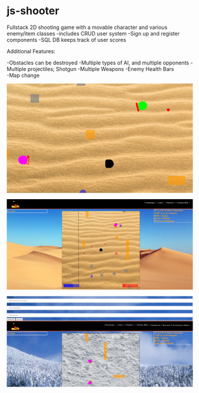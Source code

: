 # js-shooter
Fullstack 2D shooting game with a movable character and various enemy/item classes
-includes CRUD user system 
-Sign up and register components
-SQL DB keeps track of user scores 

Additional Features: 

  -Obstacles can be destroyed
  -Multiple types of AI, and multiple opponents
  -Multiple projectiles; Shotgun 
  -Multiple Weapons
  -Enemy Health Bars  
  -Map change 


![Screenshot](card.png)

![Screenshot](ss1.png)

![Screenshot](ss2.png)




